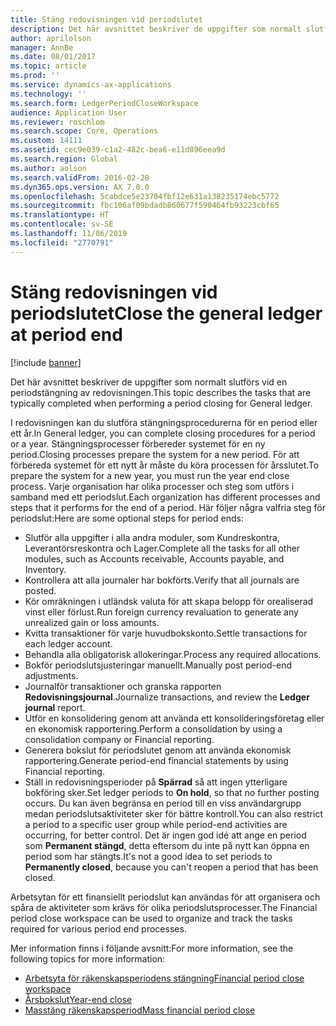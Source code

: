 ```yaml
---
title: Stäng redovisningen vid periodslutet
description: Det här avsnittet beskriver de uppgifter som normalt slutförs vid en periodstängning av redovisningen.
author: aprilolson
manager: AnnBe
ms.date: 08/01/2017
ms.topic: article
ms.prod: ''
ms.service: dynamics-ax-applications
ms.technology: ''
ms.search.form: LedgerPeriodCloseWorkspace
audience: Application User
ms.reviewer: roschlom
ms.search.scope: Core, Operations
ms.custom: 14111
ms.assetid: cec9e039-c1a2-482c-bea6-e11d896eea9d
ms.search.region: Global
ms.author: aolson
ms.search.validFrom: 2016-02-28
ms.dyn365.ops.version: AX 7.0.0
ms.openlocfilehash: 5cabdce5e23704fbf12e631a138235174ebc5772
ms.sourcegitcommit: fbc106af09bdadb860677f590464fb93223cbf65
ms.translationtype: HT
ms.contentlocale: sv-SE
ms.lasthandoff: 11/06/2019
ms.locfileid: "2770791"
---
```

# <a name="close-the-general-ledger-at-period-end"></a><span data-ttu-id="57b41-103">Stäng redovisningen vid periodslutet</span><span class="sxs-lookup"><span data-stu-id="57b41-103">Close the general ledger at period end</span></span>

[!include [banner](../includes/banner.md)]

<span data-ttu-id="57b41-104">Det här avsnittet beskriver de uppgifter som normalt slutförs vid en periodstängning av redovisningen.</span><span class="sxs-lookup"><span data-stu-id="57b41-104">This topic describes the tasks that are typically completed when performing a period closing for General ledger.</span></span> 

<span data-ttu-id="57b41-105">I redovisningen kan du slutföra stängningsprocedurerna för en period eller ett år.</span><span class="sxs-lookup"><span data-stu-id="57b41-105">In General ledger, you can complete closing procedures for a period or a year.</span></span> <span data-ttu-id="57b41-106">Stängningsprocesser förbereder systemet för en ny period.</span><span class="sxs-lookup"><span data-stu-id="57b41-106">Closing processes prepare the system for a new period.</span></span> <span data-ttu-id="57b41-107">För att förbereda systemet för ett nytt år måste du köra processen för årsslutet.</span><span class="sxs-lookup"><span data-stu-id="57b41-107">To prepare the system for a new year, you must run the year end close process.</span></span> <span data-ttu-id="57b41-108">Varje organisation har olika processer och steg som utförs i samband med ett periodslut.</span><span class="sxs-lookup"><span data-stu-id="57b41-108">Each organization has different processes and steps that it performs for the end of a period.</span></span> <span data-ttu-id="57b41-109">Här följer några valfria steg för periodslut:</span><span class="sxs-lookup"><span data-stu-id="57b41-109">Here are some optional steps for period ends:</span></span>

-   <span data-ttu-id="57b41-110">Slutför alla uppgifter i alla andra moduler, som Kundreskontra, Leverantörsreskontra och Lager.</span><span class="sxs-lookup"><span data-stu-id="57b41-110">Complete all the tasks for all other modules, such as Accounts receivable, Accounts payable, and Inventory.</span></span>
-   <span data-ttu-id="57b41-111">Kontrollera att alla journaler har bokförts.</span><span class="sxs-lookup"><span data-stu-id="57b41-111">Verify that all journals are posted.</span></span>
-   <span data-ttu-id="57b41-112">Kör omräkningen i utländsk valuta för att skapa belopp för orealiserad vinst eller förlust.</span><span class="sxs-lookup"><span data-stu-id="57b41-112">Run foreign currency revaluation to generate any unrealized gain or loss amounts.</span></span>
-   <span data-ttu-id="57b41-113">Kvitta transaktioner för varje huvudbokskonto.</span><span class="sxs-lookup"><span data-stu-id="57b41-113">Settle transactions for each ledger account.</span></span>
-   <span data-ttu-id="57b41-114">Behandla alla obligatorisk allokeringar.</span><span class="sxs-lookup"><span data-stu-id="57b41-114">Process any required allocations.</span></span>
-   <span data-ttu-id="57b41-115">Bokför periodslutsjusteringar manuellt.</span><span class="sxs-lookup"><span data-stu-id="57b41-115">Manually post period-end adjustments.</span></span>
-   <span data-ttu-id="57b41-116">Journalför transaktioner och granska rapporten **Redovisningsjournal**.</span><span class="sxs-lookup"><span data-stu-id="57b41-116">Journalize transactions, and review the **Ledger journal** report.</span></span>
-   <span data-ttu-id="57b41-117">Utför en konsolidering genom att använda ett konsolideringsföretag eller en ekonomisk rapportering.</span><span class="sxs-lookup"><span data-stu-id="57b41-117">Perform a consolidation by using a consolidation company or Financial reporting.</span></span>
-   <span data-ttu-id="57b41-118">Generera bokslut för periodslutet genom att använda ekonomisk rapportering.</span><span class="sxs-lookup"><span data-stu-id="57b41-118">Generate period-end financial statements by using Financial reporting.</span></span>
-   <span data-ttu-id="57b41-119">Ställ in redovisningsperioder på **Spärrad** så att ingen ytterligare bokföring sker.</span><span class="sxs-lookup"><span data-stu-id="57b41-119">Set ledger periods to **On hold**, so that no further posting occurs.</span></span> <span data-ttu-id="57b41-120">Du kan även begränsa en period till en viss användargrupp medan periodslutsaktiviteter sker för bättre kontroll.</span><span class="sxs-lookup"><span data-stu-id="57b41-120">You can also restrict a period to a specific user group while period-end activities are occurring, for better control.</span></span> <span data-ttu-id="57b41-121">Det är ingen god idé att ange en period som **Permanent stängd**, detta eftersom du inte på nytt kan öppna en period som har stängts.</span><span class="sxs-lookup"><span data-stu-id="57b41-121">It's not a good idea to set periods to **Permanently closed**, because you can't reopen a period that has been closed.</span></span>

<span data-ttu-id="57b41-122">Arbetsytan för ett finansiellt periodslut kan användas för att organisera och spåra de aktiviteter som krävs för olika periodslutsprocesser.</span><span class="sxs-lookup"><span data-stu-id="57b41-122">The Financial period close workspace can be used to organize and track the tasks required for various period end processes.</span></span> 


<span data-ttu-id="57b41-123">Mer information finns i följande avsnitt:</span><span class="sxs-lookup"><span data-stu-id="57b41-123">For more information, see the following topics for more information:</span></span>
- [<span data-ttu-id="57b41-124">Arbetsyta för räkenskapsperiodens stängning</span><span class="sxs-lookup"><span data-stu-id="57b41-124">Financial period close workspace</span></span>](financial-period-close-workspace.md) 
- [<span data-ttu-id="57b41-125">Årsbokslut</span><span class="sxs-lookup"><span data-stu-id="57b41-125">Year-end close</span></span>](Year-end-close.md)  
- [<span data-ttu-id="57b41-126">Masstäng räkenskapsperiod</span><span class="sxs-lookup"><span data-stu-id="57b41-126">Mass financial period close</span></span>](tasks/mass-financial-period-close.md)




